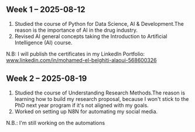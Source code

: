 ## Week 1 – 2025-08-12
1. Studied the course of Python for Data Science, AI & Development.The reason is the importance of AI in the drug industry.  
2. Revised AI general concepts taking the Introduction to Artificial Intelligence (AI) course.

N.B: I will publish the certificates in my LinkedIn Portfolio: www.linkedin.com/in/mohamed-el-belghiti-alaoui-568600326

## Week 2 – 2025-08-19
1. Studied the course of Understanding Research Methods.The reason is learning how to build my research proposal, because I won't stick to the  PhD next year program if it's not aligned with my goals.
2. Worked on setting up N8N for automating my social media.

N.B.: I'm still working on the automations
